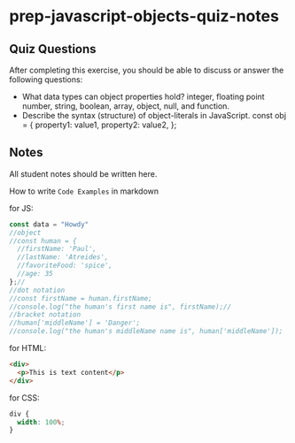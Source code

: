 # prep-javascript-objects-quiz-notes

## Quiz Questions

After completing this exercise, you should be able to discuss or answer the following questions:

- What data types can object properties hold?
  integer, floating point number, string, boolean, array, object, null, and function.
- Describe the syntax (structure) of object-literals in JavaScript.
  const obj = {
  property1: value1,
  property2: value2,
  };

## Notes

All student notes should be written here.

How to write `Code Examples` in markdown

for JS:

```javascript
const data = "Howdy"
//object
//const human = {
  //firstName: 'Paul',
  //lastName: 'Atreides',
  //favoriteFood: 'spice',
  //age: 35
};//
//dot notation
//const firstName = human.firstName;
//console.log("the human's first name is", firstName);//
//bracket notation
//human['middleName'] = 'Danger';
//console.log("the human's middleName name is", human['middleName']);
```

for HTML:

```html
<div>
  <p>This is text content</p>
</div>
```

for CSS:

```css
div {
  width: 100%;
}
```
